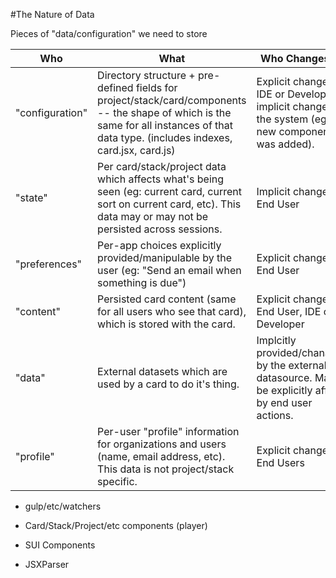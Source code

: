 #The Nature of Data

Pieces of "data/configuration" we need to store


 Who | What | Who Changes It?
-----|------|----------------
"configuration" | Directory structure + pre-defined fields for project/stack/card/components -- the shape of which is the same for all instances of that data type. (includes indexes, card.jsx, card.js) | Explicit changes by IDE or Developer, implicit changes by the system (eg: new component was added).
"state" | Per card/stack/project data which affects what's being seen (eg: current card, current sort on current card, etc).  This data may or may not be persisted across sessions. | Implicit changes by End User
"preferences" | Per-app choices explicitly provided/manipulable by the user (eg: "Send an email when something is due")| Explicit changes by End User
"content" | Persisted card content (same for all users who see that card), which is stored with the card. | Explicit changes by End User, IDE or Developer
"data" | External datasets which are used by a card to do it's thing. | Implcitly provided/chanaged by the external datasource.  May be explicitly affect by end user actions.
"profile" | Per-user "profile" information for organizations and users (name, email address, etc).  This data is not project/stack specific. | Explicit change by End Users




- gulp/etc/watchers

- Card/Stack/Project/etc components (player)
- SUI Components

- JSXParser
